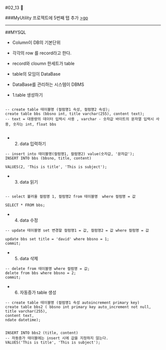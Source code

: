 #02_13 :dolphin:

###MyUtility 프로젝트에 5번째 탭 추가 [>go]( https://github.com/RohHyungmin/MyUtility/tree/master/app/src/main/java/com/hyugnmin/android/myutility)


--------------------------


##MYSQL

-  Column이 DB의 기본단위
-  각각의 row 를 record라고 한다.
-  record와 cloumn 한세트가 table
-  table의 모임이 DataBase
-  DataBase를 관리하는 시스템이 DBMS


-  1.table 생성하기 

```mysql

-- create table 테이블명 (컬럼명1 속성, 컬럼명2 속성);
create table bbs (bbsno int, title varchar(255), content text);
-- text = 대용량의 데이터 입력시 사용 , varchar - 숫자값 바이트의 문자열 입력시 사용, 숫자는 int, float bbs


```


-  2. data 입력하기


```mysql
-- insert into 테이블명(컬럼명1, 컬럼명2) value(숫자값, '문자값');
INSERT INTO bbs (bbsno, title, content)

VALUES(2, 'This is title', 'This is subject');

```

-  3. data 읽기 

```mysql

-- select 불러올 컬럼명 1, 컬럼명2 from 테이블명  where 컬럼명 = 값

SELECT * FROM bbs;

```


-  4. data 수정 

```mysql
-- update 테이블명 set 변경할 컬럼명1 = 값, 컬럼명2 = 값 where 컬럼명 = 값

update bbs set title = 'david' where bbsno = 1;
commit;

```

-  5. data 삭제

```mysql
-- delete from 테이블명 where 컬럼명 = 값;
delete from bbs where bbsno = 2;
commit;

```

-  6.  자동증가 table 생성

```mysql
-- create table 테이블명 (컬럼명1 속성 autoincrement primary key)
create table bbs2 ( bbsno int primary key auto_increment not null, 
title varchar(255), 
content text,
ndate datetime);


INSERT INTO bbs2 (title, content)
-- 자동증가 테이블에는 insert 시에 값을 지정하지 않는다.
VALUES('This is title', 'This is subject');

```
